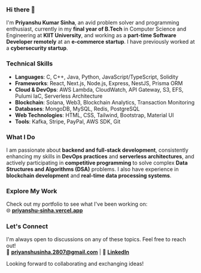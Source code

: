 ### Hi there 👋  
I'm **Priyanshu Kumar Sinha**, an avid problem solver and programming enthusiast, currently in my **final year of B.Tech** in Computer Science and Engineering at **KIIT University**, and working as a **part-time Software Developer remotely** at an **e-commerce startup**. I have previously worked at a **cybersecurity startup**.

### Technical Skills
- **Languages**: C, C++, Java, Python, JavaScript/TypeScript, Solidity  
- **Frameworks**: React, Next.js, Node.js, Express, NestJS, Prisma ORM
- **Cloud & DevOps**: AWS Lambda, CloudWatch, API Gateway, S3, EFS, Pulumi IaC, Serverless Architecture
- **Blockchain**: Solana, Web3, Blockchain Analytics, Transaction Monitoring
- **Databases**: MongoDB, MySQL, Redis, PostgreSQL  
- **Web Technologies**: HTML, CSS, Tailwind, Bootstrap, Material UI
- **Tools**: Kafka, Stripe, PayPal, AWS SDK, Git

### What I Do
I am passionate about **backend and full-stack development**, consistently enhancing my skills in **DevOps practices** and **serverless architectures**, and actively participating in **competitive programming** to solve complex **Data Structures and Algorithms (DSA)** problems. I also have experience in **blockchain development** and **real-time data processing systems**.

### Explore My Work
Check out my portfolio to see what I've been working on:  
🌐 **[priyanshu-sinha.vercel.app](https://priyanshu-sinha.vercel.app)**

### Let's Connect
I'm always open to discussions on any of these topics. Feel free to reach out!  
📧 **[priyanshusinha.2807@gmail.com](mailto:priyanshusinha.2807@gmail.com)** | 🔗 **[LinkedIn](https://www.linkedin.com/in/priyanshusina11/)**  

Looking forward to collaborating and exchanging ideas!
